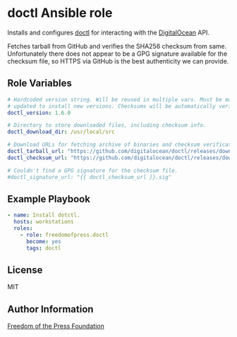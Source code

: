 doctl Ansible role
===================

Installs and configures [doctl] for interacting with the 
[DigitalOcean] API.

Fetches tarball from GitHub and verifies the SHA256 checksum from same.
Unfortunately there does not appear to be a GPG signature available
for the checksum file, so HTTPS via GitHub is the best authenticity
we can provide.

Role Variables
--------------

```yaml
# Hardcoded version string. Will be reused in multiple vars. Must be manually
# updated to install new versions. Checksums will be automatically verified
doctl_version: 1.6.0

# Directory to store downloaded files, including checksum info.
doctl_download_dir: /usr/local/src

# Download URLs for fetching archive of binaries and checksum verification info.
doctl_tarball_url: "https://github.com/digitalocean/doctl/releases/download/v{{ doctl_version }}/doctl-{{ doctl_version }}-linux-amd64.tar.gz"
doctl_checksum_url: "https://github.com/digitalocean/doctl/releases/download/v{{ doctl_version }}/doctl-{{ doctl_version }}-linux-amd64.sha256"

# Couldn't find a GPG signature for the checksum file.
#doctl_signature_url: "{{ doctl_checksum_url }}.sig"
```

Example Playbook
----------------

```yaml
- name: Install dotctl.
  hosts: workstations
  roles:
    - role: freedomofpress.doctl
      become: yes
      tags: doctl
```

License
-------

MIT

Author Information
------------------

[Freedom of the Press Foundation]

[DigitalOcean]: https://digitalocean.com/
[doctl]: https://github.com/digitalocean/doctl/
[Freedom of the Press Foundation]: https://freedom.press/

